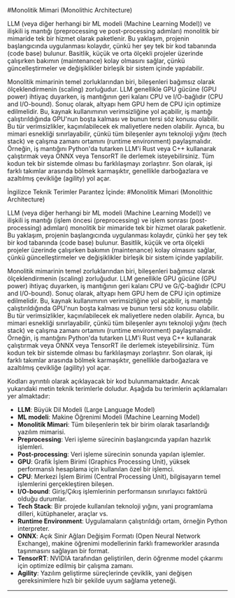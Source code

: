 #Monolitik Mimari (Monolithic Architecture)

LLM (veya diğer herhangi bir ML modeli (Machine Learning Model)) ve ilişkili iş mantığı (preprocessing ve post-processing adımları) monolitik bir mimaride tek bir hizmet olarak paketlenir. Bu yaklaşım, projenin başlangıcında uygulanması kolaydır, çünkü her şey tek bir kod tabanında (code base) bulunur. Basitlik, küçük ve orta ölçekli projeler üzerinde çalışırken bakımın (maintenance) kolay olmasını sağlar, çünkü güncelleştirmeler ve değişiklikler birleşik bir sistem içinde yapılabilir.

Monolitik mimarinin temel zorluklarından biri, bileşenleri bağımsız olarak ölçeklendirmenin (scaling) zorluğudur. LLM genellikle GPU gücüne (GPU power) ihtiyaç duyarken, iş mantığının geri kalanı CPU ve I/O-bağlıdır (CPU and I/O-bound). Sonuç olarak, altyapı hem GPU hem de CPU için optimize edilmelidir. Bu, kaynak kullanımının verimsizliğine yol açabilir, iş mantığı çalıştırıldığında GPU'nun boşta kalması ve bunun tersi söz konusu olabilir. Bu tür verimsizlikler, kaçınılabilecek ek maliyetlere neden olabilir. Ayrıca, bu mimari esnekliği sınırlayabilir, çünkü tüm bileşenler aynı teknoloji yığını (tech stack) ve çalışma zamanı ortamını (runtime environment) paylaşmalıdır. Örneğin, iş mantığını Python'da tutarken LLM'i Rust veya C++ kullanarak çalıştırmak veya ONNX veya TensorRT ile derlemek isteyebilirsiniz. Tüm kodun tek bir sistemde olması bu farklılaşmayı zorlaştırır. Son olarak, işi farklı takımlar arasında bölmek karmaşıktır, genellikle darboğazlara ve azaltılmış çevikliğe (agility) yol açar.

İngilizce Teknik Terimler Parantez İçinde:
#Monolitik Mimari (Monolithic Architecture)

LLM (veya diğer herhangi bir ML modeli (Machine Learning Model)) ve ilişkili iş mantığı (işlem öncesi (preprocessing) ve işlem sonrası (post-processing) adımları) monolitik bir mimaride tek bir hizmet olarak paketlenir. Bu yaklaşım, projenin başlangıcında uygulanması kolaydır, çünkü her şey tek bir kod tabanında (code base) bulunur. Basitlik, küçük ve orta ölçekli projeler üzerinde çalışırken bakımın (maintenance) kolay olmasını sağlar, çünkü güncelleştirmeler ve değişiklikler birleşik bir sistem içinde yapılabilir.

Monolitik mimarinin temel zorluklarından biri, bileşenleri bağımsız olarak ölçeklendirmenin (scaling) zorluğudur. LLM genellikle GPU gücüne (GPU power) ihtiyaç duyarken, iş mantığının geri kalanı CPU ve G/Ç-bağlıdır (CPU and I/O-bound). Sonuç olarak, altyapı hem GPU hem de CPU için optimize edilmelidir. Bu, kaynak kullanımının verimsizliğine yol açabilir, iş mantığı çalıştırıldığında GPU'nun boşta kalması ve bunun tersi söz konusu olabilir. Bu tür verimsizlikler, kaçınılabilecek ek maliyetlere neden olabilir. Ayrıca, bu mimari esnekliği sınırlayabilir, çünkü tüm bileşenler aynı teknoloji yığını (tech stack) ve çalışma zamanı ortamını (runtime environment) paylaşmalıdır. Örneğin, iş mantığını Python'da tutarken LLM'i Rust veya C++ kullanarak çalıştırmak veya ONNX veya TensorRT ile derlemek isteyebilirsiniz. Tüm kodun tek bir sistemde olması bu farklılaşmayı zorlaştırır. Son olarak, işi farklı takımlar arasında bölmek karmaşıktır, genellikle darboğazlara ve azaltılmış çevikliğe (agility) yol açar.

Kodları ayrıntılı olarak açıklayacak bir kod bulunmamaktadır. Ancak yukarıdaki metin teknik terimlerle doludur. Aşağıda bu terimlerin açıklamaları yer almaktadır:

- **LLM**: Büyük Dil Modeli (Large Language Model)
- **ML modeli**: Makine Öğrenimi Modeli (Machine Learning Model)
- **Monolitik Mimari**: Tüm bileşenlerin tek bir birim olarak tasarlandığı yazılım mimarisi.
- **Preprocessing**: Veri işleme sürecinin başlangıcında yapılan hazırlık işlemleri.
- **Post-processing**: Veri işleme sürecinin sonunda yapılan işlemler.
- **GPU**: Grafik İşlem Birimi (Graphics Processing Unit), yüksek performanslı hesaplama için kullanılan özel bir işlemci.
- **CPU**: Merkezi İşlem Birimi (Central Processing Unit), bilgisayarın temel işlemlerini gerçekleştiren bileşen.
- **I/O-bound**: Giriş/Çıkış işlemlerinin performansın sınırlayıcı faktörü olduğu durumlar.
- **Tech Stack**: Bir projede kullanılan teknoloji yığını, yani programlama dilleri, kütüphaneler, araçlar vs.
- **Runtime Environment**: Uygulamaların çalıştırıldığı ortam, örneğin Python interpreter.
- **ONNX**: Açık Sinir Ağları Değişim Formatı (Open Neural Network Exchange), makine öğrenimi modellerinin farklı frameworkler arasında taşınmasını sağlayan bir format.
- **TensorRT**: NVIDIA tarafından geliştirilen, derin öğrenme model çıkarımı için optimize edilmiş bir çalışma zamanı.
- **Agility**: Yazılım geliştirme süreçlerinde çeviklik, yani değişen gereksinimlere hızlı bir şekilde uyum sağlama yeteneği.

---

